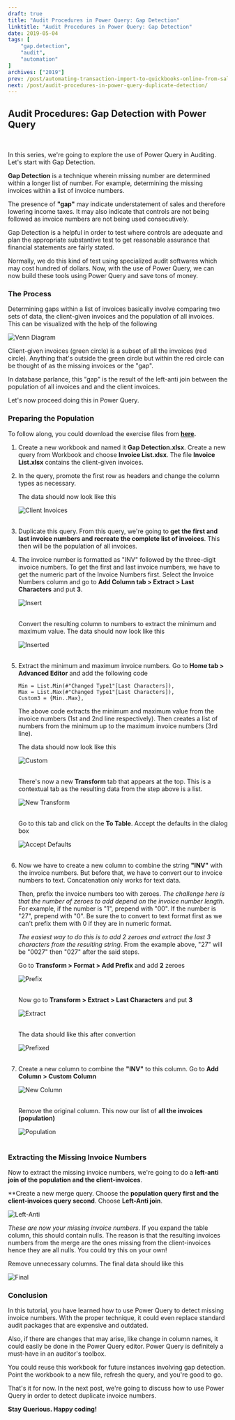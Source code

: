 ```yaml
---
draft: true
title: "Audit Procedures in Power Query: Gap Detection"
linktitle: "Audit Procedures in Power Query: Gap Detection"
date: 2019-05-04
tags: [
    "gap.detection",
    "audit",
    "automation"
]
archives: ["2019"]
prev: /post/automating-transaction-import-to-quickbooks-online-from-sales-journal/
next: /post/audit-procedures-in-power-query-duplicate-detection/
---
```



## Audit Procedures: Gap Detection with Power Query
<br>

In this series, we're going to explore the use of Power Query in Auditing. Let's start with Gap Detection. 

**Gap Detection** is a technique wherein missing number are determined within a longer list of number. For example, determining the missing invoices within a list of invoice numbers.

The presence of **"gap"** may indicate understatement of sales and therefore lowering income taxes. It may also indicate that controls are not being followed as invoice numbers are not being used consecutively.

Gap Detection is a helpful in order to test where controls are adequate and plan the appropriate substantive test to get reasonable assurance that financial statements are fairly stated.

Normally, we do this kind of test using specialized audit softwares which may cost hundred of dollars. Now, with the use of Power Query, we can now build these tools using Power Query and save tons of money.

### The Process
Determining gaps within a list of invoices basically involve comparing two sets of data, the client-given invoices and the population of all invoices. This can be visualized with the help of the following

![Venn Diagram](/img/audit-procedures-in-power-query-gap-detection/gap_detection.png)

Client-given invoices (green circle) is a subset of all the invoices (red circle). Anything that's outside the green circle but within the red circle can be thought of as the missing invoices or the "gap".

In database parlance, this "gap" is the result of the left-anti join between the population of all invoices and and the client invoices.

Let's now proceed doing this in Power Query.

### Preparing the Population
To follow along, you could download the exercise files from **[here](https://github.com/PowerQueryforAccountants/Gap-Detection-with-Power-Query).**

1. Create a new workbook and named it **Gap Detection.xlsx**. Create a new query from Workbook and choose **Invoice List.xlsx**.
	The file **Invoice List.xlsx** contains the client-given invoices.

2. In the query, promote the first row as headers and change the column types as necessary. 

	The data should now look like this
	
	![Client Invoices](/img/audit-procedures-in-power-query-gap-detection/client_invoices.png)
	<br/>
	<br/>

3. Duplicate this query. From this query, we're going to **get the first and last invoice numbers and recreate the complete list of invoices**. This then will be the population of all invoices.
	
4. The invoice number is formatted as "INV" followed by the three-digit invoice numbers. To get the first and last invoice numbers, we have to get the numeric part of the Invoice Numbers first. Select the Invoice Numbers column and go to **Add Column tab > Extract > Last Characters** and put **3**.

	![Insert](/img/audit-procedures-in-power-query-gap-detection/insert.png)
	<br/>
	<br/>

	Convert the resulting column to numbers to extract the minimum and maximum value. The data should now look like this

	![Inserted](/img/audit-procedures-in-power-query-gap-detection/inserted.png)
	<br/>
	<br/>

5. Extract the minimum and maximum invoice numbers. Go to **Home tab > Advanced Editor** and add the following code
	
	```
	Min = List.Min(#"Changed Type1"[Last Characters]),
    Max = List.Max(#"Changed Type1"[Last Characters]),
    Custom3 = {Min..Max},
	```
	
	The above code extracts the minimum and maximum value from the invoice numbers (1st and 2nd line respectively). Then creates a list of numbers from the minimum up to the maximum invoice numbers (3rd line).

	The data should now look like this

	![Custom](/img/audit-procedures-in-power-query-gap-detection/custom.png)
	<br/>
	<br/>
	
	There's now a new **Transform** tab that appears at the top. This is a contextual tab as the resulting data from the step above is a list. 

	![New Transform](/img/audit-procedures-in-power-query-gap-detection/new_transform.png)
	<br/>
	<br/>

	Go to this tab and click on the **To Table**. Accept the defaults in the dialog box

	![Accept Defaults](/img/audit-procedures-in-power-query-gap-detection/accept_defaults.png)
	<br/>
	<br/>

6. Now we have to create a new column to combine the string **"INV"** with the invoice numbers. But before that, we have to convert our to invoice numbers to text. Concatenation only works for text data. 
	
	Then, prefix the invoice numbers too with zeroes. *The challenge here is that the number of zeroes to add depend on the invoice number length*. For example, if the number is "1", prepend with "00". If the number is "27", prepend with "0". Be sure the to convert to text format first as we can't prefix them with 0 if they are in numeric format.

	*The easiest way to do this is to add 2 zeroes and extract the last 3 characters from the resulting string*. From the example above, "27" will be "0027" then "027" after the said steps.

	Go to **Transform > Format > Add Prefix** and add **2** zeroes

	![Prefix](/img/audit-procedures-in-power-query-gap-detection/prefix.png)
	<br/>
	<br/>

	Now go to **Transform > Extract > Last Characters** and put **3**
	
	![Extract](/img/audit-procedures-in-power-query-gap-detection/extract.png)
	<br/>
	<br/>

	The data should like this after convertion

	![Prefixed](/img/audit-procedures-in-power-query-gap-detection/prefixed.png)
	<br/>
	<br/>

7. Create a new column to combine the **"INV"** to this column. Go to **Add Column > Custom Column**

	![New Column](/img/audit-procedures-in-power-query-gap-detection/new_col.png)
	<br/>
	<br/>

	Remove the original column. This now our list of **all the invoices (population)**

	![Population](/img/audit-procedures-in-power-query-gap-detection/population.png)
	<br/>
	<br/>

### Extracting the Missing Invoice Numbers
Now to extract the missing invoice numbers, we're going to do a **left-anti join of the population and the client-invoices**.

**Create a new merge query. Choose the **population query first and the client-invoices query second**. Choose **Left-Anti join**.
	
![Left-Anti](/img/audit-procedures-in-power-query-gap-detection/left-anti.png)

*These are now your missing invoice numbers*. If you expand the table column, this should contain nulls. The reason is that the resulting invoices numbers from the merge are the ones missing from the client-invoices hence they are all nulls. You could try this on your own!

Remove unnecessary columns. The final data should like this

![Final](/img/audit-procedures-in-power-query-gap-detection/final.png)

### Conclusion
In this tutorial, you have learned how to use Power Query to detect missing invoice numbers. With the proper technique, it could even replace standard audit packages that are expensive and outdated.

Also, if there are changes that may arise, like change in column names, it could easily be done in the Power Query editor. Power Query is definitely a must-have in an auditor's toolbox.

You could reuse this workbook for future instances involving gap detection. Point the workbook to a new file, refresh the query, and you're good to go. 

That's it for now. In the next post, we're going to discuss how to use Power Query in order to detect duplicate invoice numbers.

**Stay Querious. Happy coding!**


	





	








